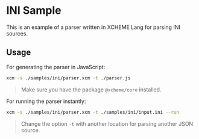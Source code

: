 # INI Sample

This is an example of a parser written in XCHEME Lang for parsing INI sources.

## Usage

For generating the parser in JavaScript:

```sh
xcm -s ./samples/ini/parser.xcm -t ./parser.js
```

> Make sure you have the package `@xcheme/core` installed.

For running the parser instantly:

```sh
xcm -s ./samples/ini/parser.xcm -t ./samples/ini/input.ini --run
```

> Change the option `-t` with another location for parsing another JSON source.
